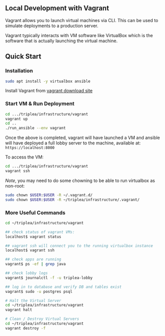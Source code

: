 ## Local Development with Vagrant

Vagrant allows you to launch virtual machines via CLI. This can be used
to simulate deployments to a production server.

Vagrant typically interacts with VM software like VirtualBox which is
the software that is actually launching the virtual machine.

## Quick Start

### Installation

```bash
sudo apt install -y virtualbox ansible
```

Install Vagrant from [vagrant download site](https://www.vagrantup.com/downloads.html)


### Start VM & Run Deployment

```bash
cd .../triplea/infrastructure/vagrant
vagrant up
cd ..
./run_ansible --env vagrant
```

Once the above is completed, vagrant will have launched a VM and ansible
will have deployed a full lobby server to the machine, available at:
`https://localhost:8000`

To access the VM:

```bash
cd .../triplea/infrastructure/vagrant
vagrant ssh
```

*Note*, you may need to do some chowning to be able to run virtualbox as non-root:

```bash
sudo chown $USER:$USER -R ~/.vagrant.d/
sudo chown $USER:$USER -R ~/triplea/infrastructure/.vagrant/
```

### More Useful Commands


```bash
cd ~/triplea/infrastructure/vagrant

## check status of vagrant VMs:
localhost$ vagrant status

## vagrant ssh will connect you to the running virtualbox instance
localhost$ vagrant ssh

## check apps are running
vagrant$ ps -ef | grep java

## check lobby logs
vagrant$ journalctl -f -u triplea-lobby

## log in to database and verify DB and tables exist
vagrant$ sudo -u postgres psql
```

```bash
# Halt the Virtual Server
cd ~/triplea/infrastructure/vagrant
vagrant halt

# Clean / Destroy Virtual Servers
cd ~/triplea/infrastructure/vagrant
vagrant destroy -f
```
